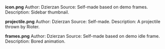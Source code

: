 **icon.png**
Author: Dzierzan
Source: Self-made based on demo frames.
Description: Sidebar thumbnail.

**projectile.png**
Author: Dzierzan
Source: Self-made.
Description: A projectile thrown by Rioter.

**frames.png**
Author: Dzierzan
Source: Self-made based on demo idle frame.
Description: Bored animation.
